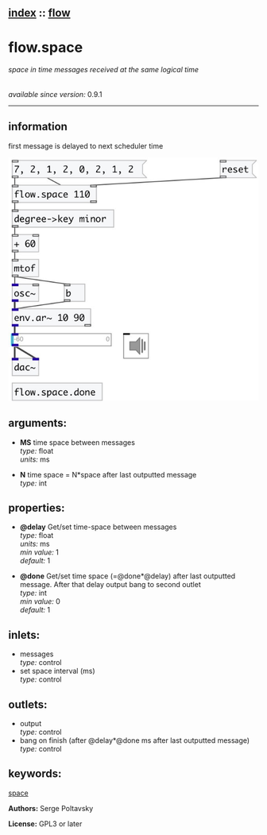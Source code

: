 [index](index.html) :: [flow](category_flow.html)
---

# flow.space

###### space in time messages received at the same logical time

*available since version:* 0.9.1

---


## information
first message is delayed to next scheduler time


[![example](../examples/img/flow.space.jpg)](../examples/pd/flow.space.pd)



## arguments:

* **MS**
time space between messages<br>
_type:_ float<br>
_units:_ ms<br>

* **N**
time space = N*space after last outputted message<br>
_type:_ int<br>





## properties:

* **@delay** 
Get/set time-space between messages<br>
_type:_ float<br>
_units:_ ms<br>
_min value:_ 1<br>
_default:_ 1<br>

* **@done** 
Get/set time space (=@done*@delay) after last outputted message. After that delay
output bang to second outlet<br>
_type:_ int<br>
_min value:_ 0<br>
_default:_ 1<br>



## inlets:

* messages<br>
_type:_ control
* set space interval (ms)<br>
_type:_ control



## outlets:

* output<br>
_type:_ control
* bang on finish (after @delay*@done ms after last outputted message)<br>
_type:_ control



## keywords:

[space](keywords/space.html)






**Authors:** Serge Poltavsky




**License:** GPL3 or later





